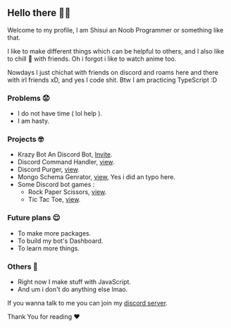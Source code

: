 ## Hello there 🙋‍♂️
Welcome to my profile, I am Shisui an Noob Programmer or something like that.

I like to make different things which can be helpful to others, and I also like to chill 🥶 with friends.
Oh i forgot i like to watch anime too.

Nowdays I just chichat with friends on discord and roams here and there with irl friends xD, and yes I code shit.
Btw I am practicing TypeScript :D

### Problems 😟
- I do not have time ( lol help ).
- I am hasty.

### Projects 🤓
- Krazy Bot An Discord Bot, [Invite](https://discord.com/oauth2/authorize?client_id=743834886833438770&permissions=2130701559&scope=bot).
- Discord Command Handler, [view](https://www.npmjs.com/package/discord-slash-command-handler).
- Discord Purger, [view](https://www.npmjs.com/package/discord-purger).
- Mongo Schema Genrator, [view](https://www.npmjs.com/package/mongo-schema-genrator), Yes i did an typo here.
- Some Discord bot games : 
    - Rock Paper Scissors, [view](https://www.npmjs.com/package/discord-rock-paper-scissor).
    - Tic Tac Toe, [view](https://www.npmjs.com/package/discord.tictactoegame).

### Future plans 😌
- To make more packages.
- To build my bot's Dashboard.
- To learn more things.

### Others 👻
- Right now I make stuff with JavaScript.
- And um i don't do anything else lmao.

If you wanna talk to me you can join my [discord server](https://discord.gg/XYnMTQNTFh).

Thank You for reading ♥
